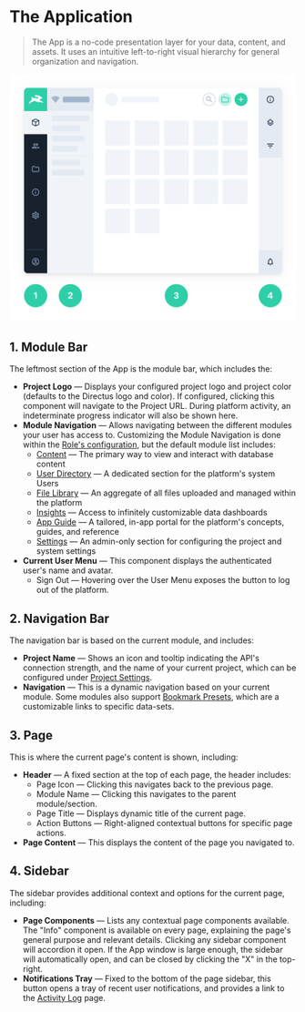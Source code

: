 # The Application

> The App is a no-code presentation layer for your data, content, and assets. It uses an intuitive left-to-right visual
> hierarchy for general organization and navigation.

![Application Overview](../assets/app-overview.svg)

## 1. Module Bar

The leftmost section of the App is the module bar, which includes the:

- **Project Logo** — Displays your configured project logo and project color (defaults to the Directus logo and color).
  If configured, clicking this component will navigate to the Project URL. During platform activity, an indeterminate
  progress indicator will also be shown here.
- **Module Navigation** — Allows navigating between the different modules your user has access to. Customizing the
  Module Navigation is done within the [Role's configuration](/guides/roles/#configuring-a-role), but the default module
  list includes:
  - [Content](#) — The primary way to view and interact with database content
  - [User Directory](#) — A dedicated section for the platform's system Users
  - [File Library](#) — An aggregate of all files uploaded and managed within the platform
  - [Insights](#insights) — Access to infinitely customizable data dashboards
  - [App Guide](#) — A tailored, in-app portal for the platform's concepts, guides, and reference
  - [Settings](#) — An admin-only section for configuring the project and system settings
- **Current User Menu** — This component displays the authenticated user's name and avatar.
  - Sign Out — Hovering over the User Menu exposes the button to log out of the platform.

## 2. Navigation Bar

The navigation bar is based on the current module, and includes:

- **Project Name** — Shows an icon and tooltip indicating the API's connection strength, and the name of your current
  project, which can be configured under [Project Settings](/guides/projects/#adjusting-project-settings).
- **Navigation** — This is a dynamic navigation based on your current module. Some modules also support
  [Bookmark Presets](/guides/presets/#creating-a-preset), which are a customizable links to specific data-sets.

## 3. Page

This is where the current page's content is shown, including:

- **Header** — A fixed section at the top of each page, the header includes:
  - Page Icon — Clicking this navigates back to the previous page.
  - Module Name — Clicking this navigates to the parent module/section.
  - Page Title — Displays dynamic title of the current page.
  - Action Buttons — Right-aligned contextual buttons for specific page actions.
- **Page Content** — This displays the content of the page you navigated to.

## 4. Sidebar

The sidebar provides additional context and options for the current page, including:

- **Page Components** — Lists any contextual page components available. The "Info" component is available on every page,
  explaining the page's general purpose and relevant details. Clicking any sidebar component will accordion it open. If
  the App window is large enough, the sidebar will automatically open, and can be closed by clicking the "X" in the
  top-right.
- **Notifications Tray** — Fixed to the bottom of the page sidebar, this button opens a tray of recent user
  notifications, and provides a link to the [Activity Log](#activity-log) page.
